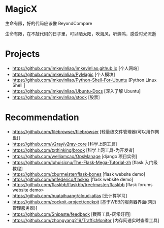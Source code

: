 # MagicX
生命有限，好的代码应该像 BeyondCompare

生命有限，在不敲代码的日子里，可以晒太阳，吹海风，听蝉鸣，感受时光流逝

# Projects
- <https://github.com/imkevinliao/imkevinliao.github.io> [个人网站]
- <https://github.com/imkevinliao/PyMagic> [个人模块]
- <https://github.com/imkevinliao/Python-Shell-For-Ubuntu> [Python Linux Shell ]
- <https://github.com/imkevinliao/Ubuntu-Docs> [深入了解 Ubuntu]
- <https://github.com/imkevinliao/stock> [股票]

# Recommendation
- <https://github.com/filebrowser/filebrowser> [轻量级文件管理器(可以用作网盘)]
- <https://github.com/v2ray/v2ray-core> [科学上网工具]
- <https://github.com/txthinking/brook> [科学上网工具-为开发者]
- <https://github.com/welliamcao/OpsManage> [django 项目实例]
- <https://github.com/luhuisicnu/The-Flask-Mega-Tutorial-zh> [flask 入门级教程]
- <https://github.com/cburmeister/flask-bones> [flask website demo]
- <https://github.com/anfederico/flaskex> [flask website demo]
- <https://github.com/flaskbb/flaskbb/tree/master/flaskbb> [flask forums website demo>
- <https://github.com/huataihuang/cloud-atlas> [云计算学习]
- <https://github.com/cockpit-project/cockpit> [基于WEB的服务器界面(网页管理服务器)]
- <https://github.com/Snipaste/feedback> [截图工具-灰常好用]
- <https://github.com/zhongyang219/TrafficMonitor> [内存网速实时查看工具]
